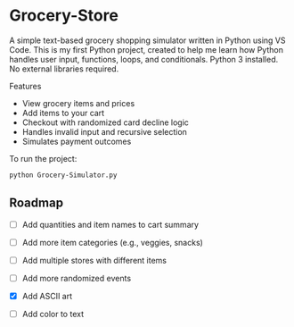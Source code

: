 # Grocery-Store

A simple text-based grocery shopping simulator written in Python using VS Code. This is my first Python project, created to help me learn how Python handles user input, functions, loops, and conditionals. Python 3 installed. No external libraries required.

Features

- View grocery items and prices
- Add items to your cart
- Checkout with randomized card decline logic
- Handles invalid input and recursive selection
- Simulates payment outcomes

To run the project:

```bash
python Grocery-Simulator.py
```
## Roadmap
- [ ] Add quantities and item names to cart summary

- [ ] Add more item categories (e.g., veggies, snacks)

- [ ] Add multiple stores with different items

- [ ] Add more randomized events

- [x] Add ASCII art

- [ ] Add color to text
